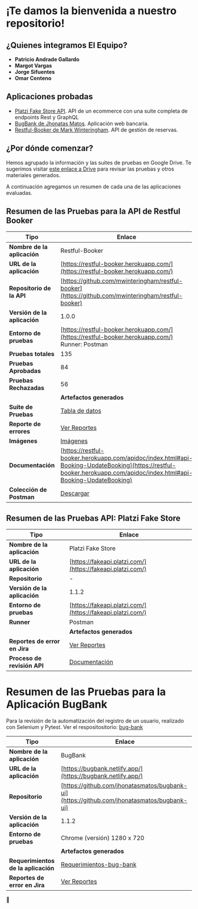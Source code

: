# ¡Te damos la bienvenida a nuestro repositorio!

## ¿Quienes integramos El Equipo?
* **Patricio Andrade Gallardo**
* **Margot Vargas**
* **Jorge Sifuentes**
* **Omar Centeno**

## Aplicaciones probadas

* [Platzi Fake Store API](https://fakeapi.platzi.com/). API de un ecommerce con una suite completa de endpoints Rest y GraphQL
* [BugBank de Jhonatas Matos](https://github.com/jhonatasmatos/bugbank-ui). Aplicación web bancaria.
* [Restful-Booker de Mark Winteringham](https://restful-booker.herokuapp.com/). API de gestión de reservas.

## ¿Por dónde comenzar?
Hemos agrupado la información y las suites de pruebas en Google Drive. Te sugerimos visitar [este enlace a Drive](https://drive.google.com/drive/folders/1d1MvQSMRiKdNxmBo77W7ZIcrlyKatNZC?usp=sharing) para revisar las pruebas y otros materiales generados.

A continuación agregamos un resumen de cada una de las aplicaciones evaluadas.


## Resumen de las Pruebas para la API de Restful Booker

| Tipo                           | Enlace                                                                                                                                         |
|--------------------------------|------------------------------------------------------------------------------------------------------------------------------------------------|
| **Nombre de la aplicación**    | Restful-Booker                                                                                                                                 |
| **URL de la aplicación**       | [https://restful-booker.herokuapp.com/](https://restful-booker.herokuapp.com/)                                                                  |
| **Repositorio de la API**                | [https://github.com/mwinteringham/restful-booker](https://github.com/mwinteringham/restful-booker)                                             |
| **Versión de la aplicación**   | 1.0.0                                                                                                                                          |
| **Entorno de pruebas**         | [https://restful-booker.herokuapp.com/](https://restful-booker.herokuapp.com/) <br> Runner: Postman                                            |
| **Pruebas totales**            | 135                                                                                                                                            |
| **Pruebas Aprobadas**          | 84                                                                                                                                             |
| **Pruebas Rechazadas**         | 56                                                                                                                                             |
|  | **Artefactos generados**                                                                                                                                                        |
| **Suite de Pruebas**  | [Tabla de datos](https://docs.google.com/spreadsheets/d/1bhzcaj9fG-NCW-GmsknI4bBrXJJxXGJ0M0cLtS9jrGI/edit?usp=sharing) | 
| **Reporte de errores**         | [Ver Reportes](https://qaengineer.atlassian.net/issues/?jql=project+%3D+%22QAC%22+ORDER+BY+created+DESC&atlOrigin=eyJpIjoiNTRiZWI1N2U2NGJmNGJkNmFmNzYzNzE3Nzg5MmQ4MWUiLCJwIjoiaiJ9) |
| **Imágenes**                   | [Imágenes](https://drive.google.com/drive/folders/1XrytLocfDscafHW5U7_w7kLLK6MUsV1H?usp=drive_link)                                                                                                                                       |
| **Documentación**              | [https://restful-booker.herokuapp.com/apidoc/index.html#api-Booking-UpdateBooking](https://restful-booker.herokuapp.com/apidoc/index.html#api-Booking-UpdateBooking)                                    |
| **Colección de Postman**       | [Descargar](https://drive.google.com/file/d/1OMZl1M7f7KFkpo1vC8jFSlPcNsBaccJj/view?usp=sharing)                                                 |


## Resumen de las Pruebas API: Platzi Fake Store

| Tipo                             | Enlace                                                                                                                                         |
|----------------------------------|------------------------------------------------------------------------------------------------------------------------------------------------|
| **Nombre de la aplicación**      | Platzi Fake Store                                                                                                                              |
| **URL de la aplicación**         | [https://fakeapi.platzi.com/](https://fakeapi.platzi.com/)                                                                                     |
| **Repositorio**                  | -                                                                                                                                              |
| **Versión de la aplicación**     | 1.1.2                                                                                                                                          |
| **Entorno de pruebas**           | [https://fakeapi.platzi.com/](https://fakeapi.platzi.com/)|
| **Runner** | Postman | 
| | **Artefactos generados**         |                                                                                                                                                |
| **Reportes de error en Jira**    | [Ver Reportes](https://qaengineer.atlassian.net/issues/?jql=project+%3D+%22QAC%22+ORDER+BY+created+DESC&atlOrigin=eyJpIjoiNjk1ZWU0YjFkN2RlNGIyM2EyOTk2NWYwNGU2ZjRlNjEiLCJwIjoiaiJ9) |
|**Proceso de revisión API**| [Documentación](https://docs.google.com/document/d/12aW2aBBTUo98KmlLUaRZgrwJmze0QOX_TW8W4cJB7Jg/edit) |

# Resumen de las Pruebas para la Aplicación BugBank

Para la revisión de la automatización del registro de un usuario, realizado con Selenium y Pytest. Ver el respositositorio: [bug-bank](https://github.com/qaton/bug-bank)

| Tipo                             | Enlace                                                                                                                                         |
|----------------------------------|------------------------------------------------------------------------------------------------------------------------------------------------|
| **Nombre de la aplicación**      | BugBank                                                                                                                                        |
| **URL de la aplicación**         | [https://bugbank.netlify.app/](https://bugbank.netlify.app/)                                                                                   |
| **Repositorio**                  | [https://github.com/jhonatasmatos/bugbank-ui](https://github.com/jhonatasmatos/bugbank-ui)                                                     |
| **Versión de la aplicación**     | 1.1.2                                                                                                                                          |
| **Entorno de pruebas**           | Chrome (versión) 1280 x 720                                                                                                                    |
| | **Artefactos generados**         |                                                                                                                                                 |
| **Requerimientos de la aplicación** | [Requerimientos-bug-bank](https://docs.google.com/document/d/1HBblIAao1n_0TzyQMQifG4LY3sLbA5R42k8Eeyh9y50/edit?usp=sharing)                                                                                                                |
| **Reportes de error en Jira**    | [Ver Reportes](https://qaengineer.atlassian.net/issues/?jql=project+%3D+%22QAC%22+ORDER+BY+created+DESC&atlOrigin=eyJpIjoiNjk1ZWU0YjFkN2RlNGIyM2EyOTk2NWYwNGU2ZjRlNjEiLCJwIjoiaiJ9) |

🚀
